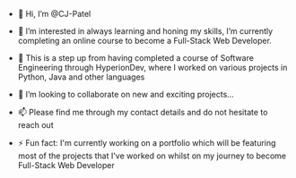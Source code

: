 - 👋 Hi, I’m @CJ-Patel
- 👀 I’m interested in always learning and honing my skills, I’m currently completing an online course to become a Full-Stack Web Developer.
- 🌱 This is a step up from having completed a course of Software Engineering through HyperionDev, where I worked on various projects in Python, Java and other languages
- 💞️ I’m looking to collaborate on new and exciting projects...
- 📫 Please find me through my contact details and do not hesitate to reach out

- ⚡ Fun fact: I'm currently working on a portfolio which will be featuring most of the projects that I've worked on whilst on my journey to become Full-Stack Web Developer

<!---
CJ-Patel/CJ-Patel is a ✨ special ✨ repository because its `README.md` (this file) appears on your GitHub profile.
You can click the Preview link to take a look at your changes.
--->
